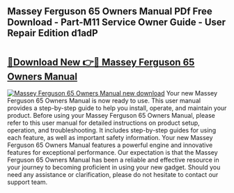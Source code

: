 ## Massey Ferguson 65 Owners Manual PDf Free Download - Part-M11 Service Owner Guide - User Repair Edition d1adP

# <h2><a href="http://bc88060.oget.top/?id=Massey+Ferguson+65+Owners+Manual">🔗Download New 👉🔴 Massey Ferguson 65 Owners Manual</a></h2>

[![Massey Ferguson 65 Owners Manual new download](https://i.imgur.com/5g1atiW.png)](http://bc88060.oget.top/?id=Massey+Ferguson+65+Owners+Manual)
Your new Massey Ferguson 65 Owners Manual is now ready to use. This user manual provides a step-by-step guide to help you install, operate, and maintain your product. Before using your Massey Ferguson 65 Owners Manual, please refer to this user manual for detailed instructions on product setup, operation, and troubleshooting. It includes step-by-step guides for using each feature, as well as important safety information. Your new Massey Ferguson 65 Owners Manual features a powerful engine and innovative features for exceptional performance. Our expectation is that the Massey Ferguson 65 Owners Manual has been a reliable and effective resource in your journey to becoming proficient in using your new gadget. Should you need any assistance or clarification, please do not hesitate to contact our support team.
